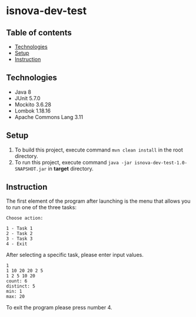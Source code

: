 # isnova-dev-test

## Table of contents
* [Technologies](#technologies)
* [Setup](#setup)
* [Instruction](#instruction)

## Technologies
* Java 8
* JUnit 5.7.0
* Mockito 3.6.28
* Lombok 1.18.16
* Apache Commons Lang 3.11


## Setup
1. To build this project, execute command `mvn clean install` in the root directory.
2. To run this project, execute command `java -jar isnova-dev-test-1.0-SNAPSHOT.jar` in **target** directory.


## Instruction
The first element of the program after launching is the menu that allows you to run one of the three tasks:
```
Choose action:

1 - Task 1
2 - Task 2
3 - Task 3
4 - Exit
```

After selecting a specific task, please enter input values.
```
1
1 10 20 20 2 5
1 2 5 10 20
count: 6
distinct: 5
min: 1
max: 20
```

To exit the program please press number 4.
